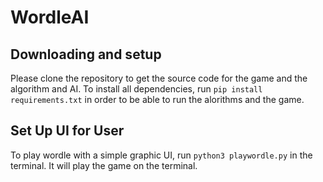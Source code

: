 # WordleAI

## Downloading and setup

Please clone the repository to get the source code for the game and the algorithm and AI. To install all dependencies, run ``pip install requirements.txt`` in order to be able to run the alorithms and the game.

## Set Up UI for User

To play wordle with a simple graphic UI, run ``python3 playwordle.py`` in the terminal. It will play the game on the terminal.
